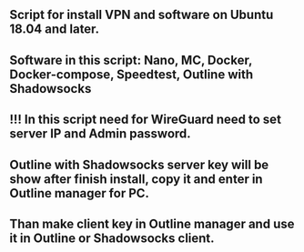 ## Script for install  VPN and software on Ubuntu 18.04 and later.
## Software in this script: Nano, MC, Docker, Docker-compose, Speedtest, Outline with Shadowsocks
## !!! In this script need for WireGuard need to set server IP and Admin password.
## Outline with Shadowsocks server key will be show after finish install, copy it and enter in Outline manager for PC.
## Than make client key in Outline manager and use it in Outline or Shadowsocks client.

